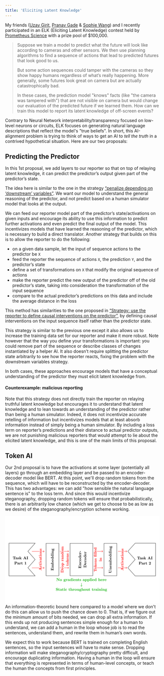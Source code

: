 ```yaml
---
title: 'Eliciting Latent Knowledge'
---
```



My friends ([Uzay Girit](https://www.uzpg.me/), [Pranav Gade](https://pranavg.me/) & [Sophie Wang](https://fishlalune.github.io)) and I recently participated in an ELK (Eliciting Latent Knowledge) contest held by [Prometheus Science](https://prometheus.science/) with a prize pool of $100,000.

> Suppose we train a model to predict what the future will look like according to cameras and other sensors. We then use planning algorithms to find a sequence of actions that lead to predicted futures that look good to us.
> 
> But some action sequences could tamper with the cameras so they show happy humans regardless of what’s really happening. More generally, some futures look great on camera but are actually catastrophically bad.
> 
>In these cases, the prediction model "knows" facts (like "the camera was tampered with") that are not visible on camera but would change our evaluation of the predicted future if we learned them. How can we train this model to report its latent knowledge of off-screen events?

Contrary to Neural Network interpretability/transparency focused on low-level neurons or circuits, ELK focuses on generating natural language descriptions that reflect the model's "true beliefs". In short, this AI-alignment problem is trying to think of ways to get an AI to *tell the truth* in a contrived hypothetical situation. Here are our two proposals:

<!--more-->

## Predicting the Predictor

In this 1st proposal, we add layers to our reporter so that on top of relaying latent knowledge, it can predict the predictor’s output given part of the predictor’s state.

The idea here is similar to the one in the strategy [“penalize depending on ‘downstream’ variables”](https://www.lesswrong.com/posts/rxoBY9CMkqDsHt25t/eliciting-latent-knowledge-elk-distillation-summary#Strategy_3___penalize_depending_on__downstream__variables). We want our model to understand the general reasoning of the predictor, and not predict based on a human simulator model that looks at the output.

We can feed our reporter model part of the predictor’s state/activations on given inputs and encourage its ability to use this information to predict further activations and even predict the final output of the model. This incentivizes models that have learned the reasoning of the predictor, which is necessary to build a direct translator.
Another strategy that builds on this is to allow the reporter to do the following:

* on a given data sample, let the input of sequence actions to the predictor be `X`
* feed the reporter the sequence of actions `X`, the prediction `Y`, and the predictor’s state
* define a set of transformations on `X` that modify the original sequence of actions
* make the reporter predict the new output of the predictor off of the old predictor’s state, taking into consideration the transformation of the input sequence
* compare to the actual predictor’s predictions on this data and include the average distance in the loss

This method has similarities to the one proposed in [“Strategy: use the reporter to define causal interventions on the predictor”](https://www.alignmentforum.org/posts/rxoBY9CMkqDsHt25t/eliciting-latent-knowledge-elk-distillation-summary#Strategy___use_the_reporter_to_define_causal_interventions_on_the_predictor), by defining causal interventions on the input sequence itself rather than the predictor state.

This strategy is similar to the previous one except it also allows us to increase the training data set for our reporter and make it more robust. Note however that the way you define your transformations is important: you could remove part of the sequence or describe classes of changes instantiated by a helper AI. It also doesn’t require splitting the predictor state arbitrarily to see how the reporter reacts, fixing the problem with the downstream variables strategy.

In both cases, these approaches encourage models that have a conceptual understanding of the predictor they must elicit latent knowledge from.

#### Counterexample: malicious reporting
Note that this strategy does not directly train the reporter on relaying truthful latent knowledge but encourages it to understand that latent knowledge and to lean towards an understanding of the predictor rather than being a human simulator. Indeed, it does not incentivize accurate retelling of information but incentivizes models that at least absorb information instead of simply being a human simulator. By including a loss term on reporter’s predictions and their distance to actual predictor outputs, we are not punishing malicious reporters that would attempt to lie about the elicited latent knowledge, and this is one of the main limits of this proposal.

## Token AI

Our 2nd proposal is to have the activations at some layer (potentially all layers) go through an embedding layer and be passed to an encoder-decoder model like BERT. At this point, we'll drop random tokens from the sequence, which will have to be reconstructed by the encoder-decoder. This has two advantages: we can add "how sensible the natural language sentence is" to the loss term. And since this would incentivize steganography, dropping random tokens will ensure that probabilistically, there is an arbitrarily low chance (which we get to choose to be as low as we desire) of the steganography/encryption scheme working. 

![Token](/token.png)
An information-theoretic bound here compared to a model where we don't do this can allow us to push the chance down to 0. That is, if we figure out the minimum amount of bits needed, we can drop all extra information. If this ends up not producing sentences simple enough for a human to understand, we can add a human in the loop whose job is to read the sentences, understand them, and rewrite them in human’s own words.

We expect this to work because BERT is trained on completing English sentences, so the input sentences will have to make sense. Dropping information will make steganography/cryptography pretty difficult, and encourage duplicating information. Having a human in the loop will ensure that everything is represented in terms of human-level concepts, or teach the human the concepts from first principles.
